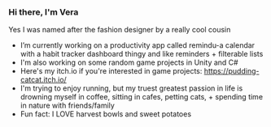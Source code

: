 ### Hi there, I'm Vera
Yes I was named after the fashion designer by a really cool cousin
-  I’m currently working on a productivity app called remindu-a calendar with a habit tracker dashboard thingy and like reminders + filterable lists 
-  I'm also working on some random game projects in Unity and C#
-  Here's my itch.io if you're interested in game projects: https://pudding-catcat.itch.io/
-  I'm trying to enjoy running, but my truest greatest passion in life is drowning myself in coffee, sitting in cafes, petting cats, + spending time in nature with friends/family
-  Fun fact: I LOVE harvest bowls and sweet potatoes
